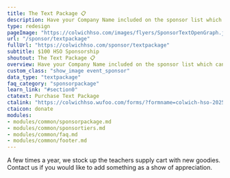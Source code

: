 ```yaml
---
title: The Text Package 📋
description: Have your Company Name included on the sponsor list which can be found on the banner, the Coin Wars website, and promoted on Facebook!
type: redesign
pageImage: "https://colwichhso.com/images/flyers/SponsorTextOpenGraph.jpg"
url: "/sponsor/textpackage"
fullUrl: "https://colwichhso.com/sponsor/textpackage"
subtitle: $100 HSO Sponsorship
shoutout: The Text Package 📋
overview: Have your Company Name included on the sponsor list which can be found on the banner, the Coin Wars website, and promoted on Facebook!
custom_class: "show_image event_sponsor"
data_type: "textpackage"
faq_category: "sponsorpackage"
learn_link: "#section0"
ctatext: Purchase Text Package
ctalink: "https://colwichhso.wufoo.com/forms/?formname=colwich-hso-2025-sponsorship&field1=%24100%20-%20The%20Text%20Package"
ctaicon: donate
modules:
- modules/common/sponsorpackage.md
- modules/common/sponsortiers.md
- modules/common/faq.md
- modules/common/footer.md 
---
```

A few times a year, we stock up the teachers supply cart with new goodies. Contact us if you would like to add something as a show of appreciation.